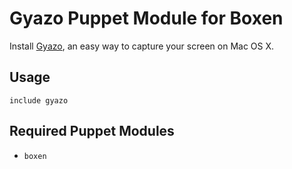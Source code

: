 # Gyazo Puppet Module for Boxen

Install [Gyazo](http://gyazo.com), an easy way to capture your screen on Mac OS X.

## Usage

```puppet
include gyazo
```

## Required Puppet Modules

* `boxen`

